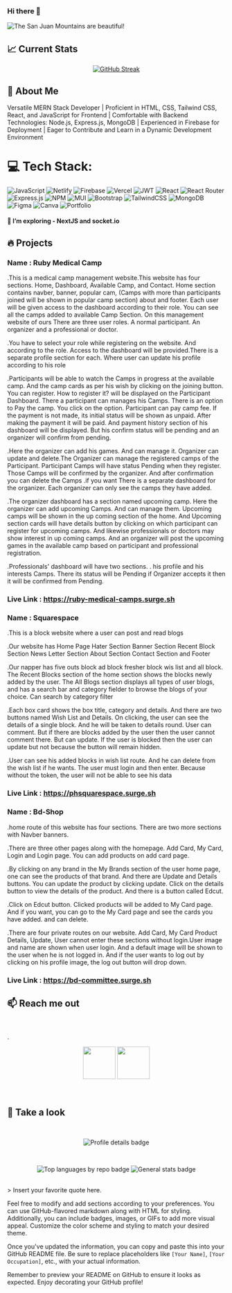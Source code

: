 ### Hi there 👋

![The San Juan Mountains are beautiful!](banner-1.png "San Juan Mountains")

## :chart_with_upwards_trend: Current Stats

<div align="center">

[![GitHub Streak](https://github-readme-streak-stats.herokuapp.com?user=safimiazi&theme=tokyonight)](https://git.io/streak-stats)

</div>

##  💫 About Me 

 Versatile MERN Stack Developer | Proficient in HTML, CSS, Tailwind CSS,
React, and JavaScript for Frontend | Comfortable with Backend Technologies:
Node.js, Express.js, MongoDB | Experienced in Firebase for Deployment |
 Eager to Contribute and Learn in a Dynamic Development Environment


 # 💻 Tech Stack:

 ![JavaScript](https://img.shields.io/badge/javascript-%23323330.svg?style=flat-square&logo=javascript&logoColor=%23F7DF1E)  ![Netlify](https://img.shields.io/badge/netlify-%23000000.svg?style=flat-square&logo=netlify&logoColor=#00C7B7) ![Firebase](https://img.shields.io/badge/firebase-%23039BE5.svg?style=flat-square&logo=firebase) ![Vercel](https://img.shields.io/badge/vercel-%23000000.svg?style=flat-square&logo=vercel&logoColor=white) ![JWT](https://img.shields.io/badge/JWT-black?style=flat-square&logo=JSON%20web%20tokens)  ![React](https://img.shields.io/badge/react-%2320232a.svg?style=flat-square&logo=react&logoColor=%2361DAFB) ![React Router](https://img.shields.io/badge/React_Router-CA4245?style=flat-square&logo=react-router&logoColor=white) ![Express.js](https://img.shields.io/badge/express.js-%23404d59.svg?style=flat-square&logo=express&logoColor=%2361DAFB) ![NPM](https://img.shields.io/badge/NPM-%23000000.svg?style=flat-square&logo=npm&logoColor=white) ![MUI](https://img.shields.io/badge/MUI-%230081CB.svg?style=flat-square&logo=material-ui&logoColor=white) ![Bootstrap](https://img.shields.io/badge/bootstrap-%23563D7C.svg?style=flat-square&logo=bootstrap&logoColor=white) ![TailwindCSS](https://img.shields.io/badge/tailwindcss-%2338B2AC.svg?style=flat-square&logo=tailwind-css&logoColor=white) ![MongoDB](https://img.shields.io/badge/MongoDB-%234ea94b.svg?style=flat-square&logo=mongodb&logoColor=white)  ![Figma](https://img.shields.io/badge/figma-%23F24E1E.svg?style=flat-square&logo=figma&logoColor=white) ![Canva](https://img.shields.io/badge/Canva-%2300C4CC.svg?style=flat-square&logo=Canva&logoColor=white)  ![Portfolio](https://img.shields.io/badge/Portfolio-%23000000.svg?style=flat-square&logo=firefox&logoColor=#FF7139) 


 #### 🌱 I’m exploring - NextJS and socket.io


 ##  🔥 Projects

 ### Name : Ruby Medical Camp

 .This is a medical camp management website.This website has four sections. Home, Dashboard, Available Camp, and Contact. Home section contains navber, banner, popular cam, (Camps with more than participants joined will be shown in popular camp section) about and footer. Each user will be given access to the dashboard according to their role. You can see all the camps added to available Camp Section. On this management website of ours There are three user roles. A normal participant. An organizer and a professional or doctor.

.You have to select your role while registering on the website. And according to the role. Access to the dashboard will be provided.There is a separate profile section for each. Where user can update his profile according to his role

.Participants will be able to watch the Camps in progress at the available camp. And the camp cards as per his wish by clicking on the joining button. You can register. How to register it? will be displayed on the Participant Dashboard. There a participant can manages his Camps. There is an option to Pay the camp. You click on the option. Participant can pay camp fee. If the payment is not made, its initial status will be shown as unpaid. After making the payment it will be paid. And payment history section of his dashboard will be displayed. But his confirm status will be pending and an organizer will confirm from pending.

.Here the organizer can add his games. And can manage it. Organizer can update and delete.The Organizer can manage the registered camps of the Participant. Participant Camps will have status Pending when they register. Those Camps will be confirmed by the organizer. And after confirmation you can delete the Camps .if you want There is a separate dashboard for the organizer. Each organizer can only see the camps they have added.

.The organizer dashboard has a section named upcoming camp. Here the organizer can add upcoming Camps. And can manage them. Upcoming camps will be shown in the up coming section of the home. And Upcoming section cards will have details button by clicking on which participant can register for upcoming camps. And likewise professionals or doctors may show interest in up coming camps. And an organizer will post the upcoming games in the available camp based on participant and professional registration.

.Professionals' dashboard will have two sections. . his profile and his interests Camps. There its status will be Pending if Organizer accepts it then it will be confirmed from Pending.

### Live Link : https://ruby-medical-camps.surge.sh


 ### Name : Squarespace

 .This is a block website where a user can post and read blogs

.Our website has Home Page Hater Section Banner Section Recent Block Section News Letter Section About Section Contact Section and Footer

.Our napper has five outs block ad block fresher block wis list and all block. The Recent Blocks section of the home section shows the blocks newly added by the user. The All Blogs section displays all types of user blogs, and has a search bar and category fielder to browse the blogs of your choice. Can search by category filter

.Each box card shows the box title, category and details. And there are two buttons named Wish List and Details. On clicking, the user can see the details of a single block. And he will be taken to details round. User can comment. But if there are blocks added by the user then the user cannot comment there. But can update. If the user is blocked then the user can update but not because the button will remain hidden.

.User can see his added blocks in wish list route. And he can delete from the wish list if he wants. The user must login and then enter. Because without the token, the user will not be able to see his data

### Live Link : https://phsquarespace.surge.sh


### Name : Bd-Shop

.home  route of this website has four sections. There are two more sections with Navber banners.

.There are three other pages along with the homepage. Add Card, My Card, Login and Login page. You can add products on add card page.

.By clicking on any brand in the My Brands section of the user home page, one can see the products of that brand. And there are Update and Details buttons. You can update the product by clicking update. Click on the details button to view the details of the product. And there is a button called Edcut.

.Click on Edcut button. Clicked products will be added to My Card page. And if you want, you can go to the My Card page and see the cards you have added.  and can delete.

.There are four private routes on our website. Add Card, My Card Product Details, Update, User cannot enter these sections without login.User image and name are shown when user login. And a default image will be shown to the user when he is not logged in. And if the user wants to log out by clicking on his profile image, the log out button will drop down.


### Live Link :  https://bd-committee.surge.sh



## :mailbox: Reach me out

  <br />

.<div align="center">
[<img height="75" src="download.png">](https://www.linkedin.com/in/safimiazi-972ab4261/)
[<img height="75" src="photo.svg">](https://www.facebook.com/mdovi.7398)
</div>

<br />

## 👀 Take a look
<br />
<p align="center">
  <img src="http://github-profile-summary-cards.vercel.app/api/cards/profile-details?username=safimiazi&theme=tokyonight" alt="Profile details badge"/>
</p>
<br>

<p align="center">
  <img src="http://github-profile-summary-cards.vercel.app/api/cards/repos-per-language?username=safimiazi&theme=tokyonight" alt="Top languages by repo badge"/>
  <img src="http://github-profile-summary-cards.vercel.app/api/cards/stats?username=safimiazi&theme=tokyonight" alt="General stats badge"/>
</p>

<br>
> Insert your favorite quote here.

Feel free to modify and add sections according to your preferences. You can use GitHub-flavored markdown along with HTML for styling. Additionally, you can include badges, images, or GIFs to add more visual appeal. Customize the color scheme and styling to match your desired theme.

Once you've updated the information, you can copy and paste this into your GitHub README file. Be sure to replace placeholders like `[Your Name]`, `[Your Occupation]`, etc., with your actual information.

Remember to preview your README on GitHub to ensure it looks as expected. Enjoy decorating your GitHub profile!


